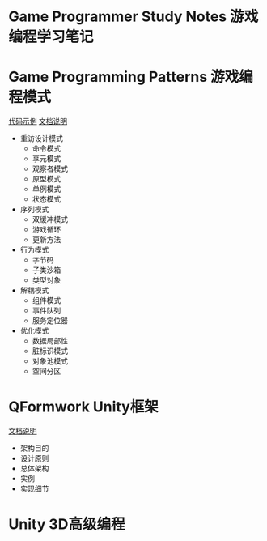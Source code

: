# Game Programmer Study Notes 游戏编程学习笔记 

# Game Programming Patterns 游戏编程模式

[代码示例](./GameProgrammingPatterns)	[文档说明](./GameProgrammingPatterns/README_GameProgrammingPatterns.md) 

- 重访设计模式
  - 命令模式
  - 享元模式
  - 观察者模式
  - 原型模式
  - 单例模式
  - 状态模式
- 序列模式
  - 双缓冲模式
  - 游戏循环
  - 更新方法
- 行为模式
  - 字节码
  - 子类沙箱
  - 类型对象
- 解耦模式
  - 组件模式
  - 事件队列
  - 服务定位器
- 优化模式
  - 数据局部性
  - 脏标识模式
  - 对象池模式
  - 空间分区

# QFormwork Unity框架

[文档说明](./QFormwork/README.md)

- 架构目的
- 设计原则
- 总体架构
- 实例
- 实现细节

# Unity 3D高级编程
